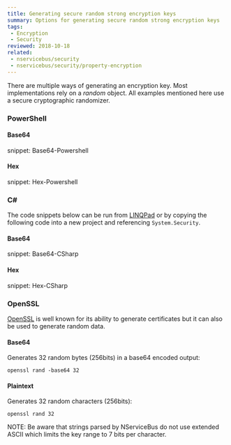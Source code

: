 ```yaml
---
title: Generating secure random strong encryption keys
summary: Options for generating secure random strong encryption keys
tags:
 - Encryption
 - Security
reviewed: 2018-10-18
related:
 - nservicebus/security
 - nservicebus/security/property-encryption
---
```


There are multiple ways of generating an encryption key. Most implementations rely on a *random* object. All examples mentioned here use a secure cryptographic randomizer.


### PowerShell


#### Base64

snippet: Base64-Powershell


#### Hex

snippet: Hex-Powershell


### C&#35;

The code snippets below can be run from [LINQPad](https://www.linqpad.net/) or by copying the following code into a new project and referencing `System.Security`.


#### Base64

snippet: Base64-CSharp


#### Hex

snippet: Hex-CSharp


### OpenSSL

[OpenSSL](https://www.openssl.org/) is well known for its ability to generate certificates but it can also be used to generate random data.


#### Base64

Generates 32 random bytes (256bits) in a base64 encoded output:

```dos
openssl rand -base64 32
```


#### Plaintext

Generates 32 random characters (256bits):

```dos
openssl rand 32
```

NOTE: Be aware that strings parsed by NServiceBus do not use extended ASCII which limits the key range to 7 bits per character.
